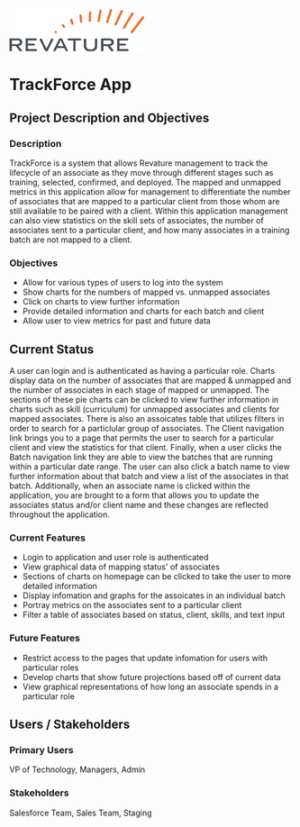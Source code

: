 ![alt text](https://github.com/revaturelabs/trackforce/blob/dev/TrackForce/src/main/webapp/resources/logo.png)

# TrackForce App
## Project Description and Objectives

### Description
TrackForce is a system that allows Revature management to track the lifecycle of an associate as they move through different stages such as training, selected, confirmed, and deployed. The mapped and unmapped metrics in this application allow for management to differentiate the number of associates that are mapped to a particular client from those whom are still available to be paired with a client. Within this application management can also view statistics on the skill sets of associates, the number of associates sent to a particular client, and how many associates in a training batch are not mapped to a client. 
### Objectives
 - Allow for various types of users to log into the system
 - Show charts for the numbers of mapped vs. unmapped associates
 - Click on charts to view further information
 - Provide detailed information and charts for each batch and client
 - Allow user to view metrics for past and future data

## Current Status
A user can login and is authenticated as having a particular role. Charts display data on the number of associates that are mapped & unmapped and the number of associates in each stage of mapped or unmapped. The sections of these pie charts can be clicked to view further information in charts such as skill (curriculum) for unmapped associates and clients for mapped associates. There is also an assoicates table that utilizes filters in order to search for a particlular group of associates. The Client navigation link brings you to a page that permits the user to search for a particular client and view the statistics for that client. Finally, when a user clicks the Batch navigation link they are able to view the batches that are running within a particular date range. The user can also click a batch name to view further information about that batch and view a list of the associates in that batch. Additionally, when an associate name is clicked within the application, you are brought to a form that allows you to update the associates status and/or client name and these changes are reflected throughout the application.

### Current Features
 - Login to application and user role is authenticated
 - View graphical data of mapping status' of associates
 - Sections of charts on homepage can be clicked to take the user to more detailed information
 - Display infomation and graphs for the assoicates in an individual batch
 - Portray metrics on the associates sent to a particular client
 - Filter a table of associates based on status, client, skills, and text input

### Future Features
 - Restrict access to the pages that update infomation for users with particular roles
 - Develop charts that show future projections based off of current data
 - View graphical representations of how long an associate spends in a particular role
 
 ## Users / Stakeholders
 
 ### Primary Users
 VP of Technology, Managers, Admin
 
 ### Stakeholders
 Salesforce Team, Sales Team, Staging
